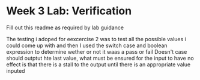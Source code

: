 # Week 3 Lab: Verification

Fill out this readme as required by lab guidance

The testing i adoped for eexcercise 2 was to test all the possible values i could come up with and then I used the switch case and boolean expression to determine wether or not it waas a pass or fail
Doesn't case should outptut hte last value, what must be ensured for the input to have no effect is that there is a stall to the output until there is an appropriate value inputed 